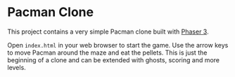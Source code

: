 # Pacman Clone

This project contains a very simple Pacman clone built with [Phaser 3](https://phaser.io/).

Open `index.html` in your web browser to start the game. Use the arrow keys to move Pacman around the maze and eat the pellets. This is just the beginning of a clone and can be extended with ghosts, scoring and more levels.
